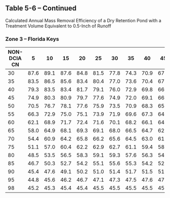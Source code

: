 ## Table 5-6 – Continued
Calculated Annual Mass Removal Efficiency of a Dry Retention Pond with a Treatment Volume Equivalent to 0.5-Inch of Runoff

### Zone 3 – Florida Keys

| NON-DCIA CN | 5 | 10 | 15 | 20 | 25 | 30 | 35 | 40 | 45 | 50 | 55 | 60 | 65 | 70 | 75 | 80 | 85 | 90 | 95 | 100 |
|-------------|---|----|----|----|----|----|----|----|----|----|----|----|----|----|----|----|----|----|----|----|
| 30 | 87.6 | 89.1 | 87.6 | 84.8 | 81.5 | 77.8 | 74.3 | 70.9 | 67.8 | 64.9 | 62.1 | 59.6 | 57.2 | 55.0 | 52.9 | 51.0 | 49.2 | 47.6 | 46.0 | 44.5 |
| 35 | 83.5 | 86.5 | 85.6 | 83.4 | 80.4 | 77.0 | 73.6 | 70.4 | 67.4 | 64.5 | 61.9 | 59.4 | 57.0 | 54.9 | 52.8 | 51.0 | 49.2 | 47.5 | 46.0 | 44.5 |
| 40 | 79.3 | 83.5 | 83.4 | 81.7 | 79.1 | 76.0 | 72.9 | 69.8 | 66.9 | 64.2 | 61.6 | 59.1 | 56.9 | 54.7 | 52.7 | 50.9 | 49.1 | 47.5 | 46.0 | 44.5 |
| 45 | 74.9 | 80.3 | 80.9 | 79.7 | 77.6 | 74.9 | 72.0 | 69.1 | 66.4 | 63.7 | 61.2 | 58.9 | 56.6 | 54.6 | 52.6 | 50.8 | 49.1 | 47.5 | 45.9 | 44.5 |
| 50 | 70.5 | 76.7 | 78.1 | 77.6 | 75.9 | 73.5 | 70.9 | 68.3 | 65.7 | 63.2 | 60.8 | 58.5 | 56.4 | 54.4 | 52.5 | 50.7 | 49.0 | 47.4 | 45.9 | 44.5 |
| 55 | 66.3 | 72.9 | 75.0 | 75.1 | 73.9 | 71.9 | 69.6 | 67.3 | 64.9 | 62.6 | 60.3 | 58.1 | 56.1 | 54.1 | 52.3 | 50.6 | 48.9 | 47.4 | 45.9 | 44.5 |
| 60 | 62.1 | 68.9 | 71.7 | 72.4 | 71.6 | 70.1 | 68.2 | 66.1 | 64.0 | 61.8 | 59.7 | 57.7 | 55.7 | 53.8 | 52.1 | 50.4 | 48.8 | 47.3 | 45.9 | 44.5 |
| 65 | 58.0 | 64.9 | 68.1 | 69.3 | 69.1 | 68.0 | 66.5 | 64.7 | 62.8 | 60.6 | 58.3 | 56.1 | 54.0 | 52.0 | 48.7 | 47.2 | 45.8 | 44.5 | 44.5 | 44.5 |
| 70 | 54.4 | 60.9 | 64.2 | 65.8 | 66.2 | 65.6 | 64.5 | 63.0 | 61.5 | 59.8 | 58.1 | 56.3 | 54.6 | 53.0 | 51.4 | 49.9 | 48.5 | 47.1 | 45.8 | 44.5 |
| 75 | 51.1 | 57.0 | 60.4 | 62.2 | 62.9 | 62.7 | 61.1 | 59.4 | 58.4 | 56.9 | 55.4 | 53.3 | 52.4 | 51.0 | 49.6 | 48.3 | 47.0 | 45.7 | 44.5 | 44.5 |
| 80 | 48.5 | 53.5 | 56.5 | 58.3 | 59.1 | 59.3 | 57.6 | 56.3 | 54.2 | 52.9 | 51.6 | 50.4 | 49.2 | 47.9 | 46.8 | 45.6 | 44.5 | 44.5 | 44.5 | 44.5 |
| 85 | 46.7 | 50.3 | 52.7 | 54.2 | 55.1 | 55.6 | 55.3 | 54.2 | 52.6 | 51.6 | 50.6 | 49.6 | 48.5 | 47.5 | 46.5 | 45.5 | 44.5 | 44.5 | 44.5 | 44.5 |
| 90 | 45.4 | 47.6 | 49.1 | 50.2 | 51.0 | 51.4 | 51.7 | 51.5 | 51.0 | 50.3 | 49.7 | 49.0 | 48.3 | 47.6 | 46.8 | 46.1 | 45.3 | 44.5 | 44.5 | 44.5 |
| 95 | 44.8 | 45.6 | 46.2 | 46.7 | 47.1 | 47.3 | 47.5 | 47.6 | 47.6 | 47.2 | 47.0 | 46.7 | 46.4 | 46.1 | 45.7 | 45.3 | 44.9 | 44.5 | 44.5 | 44.5 |
| 98 | 45.2 | 45.3 | 45.4 | 45.4 | 45.5 | 45.5 | 45.5 | 45.5 | 45.5 | 45.4 | 45.3 | 45.3 | 45.3 | 45.2 | 45.0 | 44.9 | 44.8 | 44.7 | 44.5 | 44.5 |
